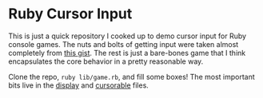 # Ruby Cursor Input

This is just a quick repository I cooked up to demo cursor input for
Ruby console games. The nuts and bolts of getting input were taken
almost completely from [this gist][cursor-gist]. The rest is just a
bare-bones game that I think encapsulates the core behavior in a pretty
reasonable way.

Clone the repo, `ruby lib/game.rb`, and fill some boxes! The most
important bits live in the [display][display] and
[cursorable][cursorable] files.

[cursor-gist]: https://gist.github.com/acook/4190379
[cursorable]: ./lib/cursorable.rb
[display]: ./lib/display.rb
